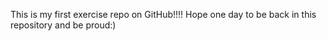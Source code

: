 This is my first exercise repo on GitHub!!!! Hope one day to be back in this repository and be proud:)
